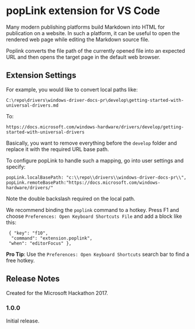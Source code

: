 # popLink extension for VS Code

Many modern publishing platforms build Markdown into HTML for publication on a website.  In such a platform, it can be useful to open the rendered web page while editing the Markdown source file.

Poplink converts the file path of the currently opened file into an expected URL and then opens the target page in the default web browser.

## Extension Settings

For example, you would like to convert local paths like:

`C:\repo\drivers\windows-driver-docs-pr\develop\getting-started-with-universal-drivers.md`

To:

`https://docs.microsoft.com/windows-hardware/drivers/develop/getting-started-with-universal-drivers`

Basically, you want to remove everything before the `develop` folder and replace it with the required URL base path.

To configure popLink to handle such a mapping, go into user settings and specify:

```
popLink.localBasePath: "c:\\repo\\drivers\\windows-driver-docs-pr\\",
popLink.remoteBasePath:"https://docs.microsoft.com/windows-hardware/drivers/"
```

Note the double backslash required on the local path.

We recommend binding the `poplink` command to a hotkey.  Press F1 and choose `Preferences: Open Keyboard Shortcuts File` and add a block like this:

```
 { "key": "f10", 
  "command": "extension.poplink",
 "when": "editorFocus" },
 ```
 
**Pro Tip**: Use the `Preferences: Open Keyboard Shortcuts` search bar to find a free hotkey.

## Release Notes

Created for the Microsoft Hackathon 2017.

### 1.0.0

Initial release.
